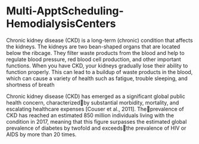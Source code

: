 # Multi-ApptScheduling-HemodialysisCenters

Chronic kidney disease (CKD) is a long-term (chronic) condition that affects the kidneys. The kidneys are two bean-shaped organs that are located below the ribcage. They filter waste products from the blood and help to regulate blood pressure, red blood cell production, and other important functions. When you have CKD, your kidneys gradually lose their ability to function properly. This can lead to a buildup of waste products in the blood, which can cause a variety of health such as fatigue, trouble sleeping, and shortness of breath

Chronic kidney disease (CKD) has emerged as a significant global public health concern, characterizedby substantial morbidity, mortality, and escalating healthcare expenses [Couser et al., 2011]. Theprevalence of CKD has reached an estimated 850 million individuals living with the condition in 2017, meaning that this figure surpasses the estimated global prevalence of diabetes by twofold and exceedsthe prevalence of HIV or AIDS by more than 20 times.